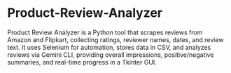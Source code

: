 # Product-Review-Analyzer
Product Review Analyzer is a Python tool that scrapes reviews from Amazon and Flipkart, collecting ratings, reviewer names, dates, and review text. It uses Selenium for automation, stores data in CSV, and analyzes reviews via Gemini CLI, providing overall impressions, positive/negative summaries, and real-time progress in a Tkinter GUI.
